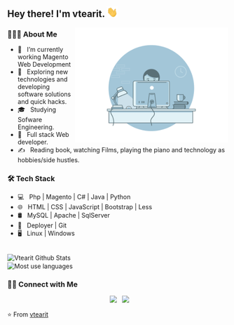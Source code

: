 <h2> Hey there! I'm vtearit. <img src="https://github.com/vtearit/vtearit/blob/master/images/hi.gif" width="25"></h2>
<img align="right" alt="GIF" src="https://github.com/vtearit/vtearit/blob/master/images/vtearit.gif" width="350"/>

<h3> 👨🏻‍💻 About Me </h3>

- 🔭 &nbsp; I’m currently working Magento Web Development
- 🤔 &nbsp; Exploring new technologies and developing software solutions and quick hacks.
- 🎓 &nbsp; Studying Sofware Engineering.
- 💼 &nbsp; Full stack Web developer.
- ✍️ &nbsp; Reading book, watching Films, playing the piano and technology as hobbies/side hustles.

<h3>🛠 Tech Stack</h3>

- 💻 &nbsp; Php | Magento | C# | Java | Python  
- 🌐 &nbsp; HTML | CSS | JavaScript | Bootstrap | Less 
- 🛢 &nbsp; MySQL | Apache | SqlServer
- 🔧 &nbsp; Deployer | Git
- 🖥 &nbsp; Linux | Windows

<br>

<img align="center" src="https://github-readme-stats.vercel.app/api?username=vtearit&include_all_commits=true&count_private=true&show_icons=true&line_height=20&theme=gruvbox" alt="Vtearit Github Stats">
<br>

<img align="center" src="https://github-readme-stats.vercel.app/api/top-langs/?username=vtearit&layout=compact&text_color=daf7dc&bg_color=222222" alt="Most use languages">

<h3> 🤝🏻 Connect with Me </h3>

<p align="center">
  &nbsp; <a href="https://join.skype.com/invite/W2E5PFpwJath" target="_blank" rel="noopener noreferrer"><img src="https://img.icons8.com/plasticine/100/000000/skype.png" width="50" /></a>   
&nbsp; <a href="mailto:vuongvd.se@gmail.com" target="_blank" rel="noopener noreferrer"><img src="https://img.icons8.com/plasticine/100/000000/gmail.png"  width="50" /></a>
</p>

⭐️ From [vtearit](https://github.com/vtearit)
<!---
Vtearit/Vtearit is a ✨ special ✨ repository because its `README.md` (this file) appears on your GitHub profile.
You can click the Preview link to take a look at your changes.
--->
